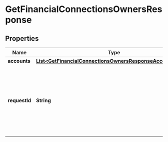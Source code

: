 

# GetFinancialConnectionsOwnersResponse


## Properties

| Name | Type | Description | Notes |
|------------ | ------------- | ------------- | -------------|
|**accounts** | [**List&lt;GetFinancialConnectionsOwnersResponseAccountsInner&gt;**](GetFinancialConnectionsOwnersResponseAccountsInner.md) |  |  |
|**requestId** | **String** | An identifier that is exclusive to the request and can serve as a means for investigating and resolving issues. |  |



